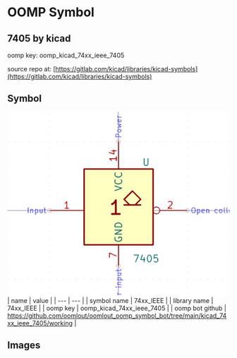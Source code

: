 # OOMP Symbol  
## 7405  by kicad  
  
oomp key: oomp_kicad_74xx_ieee_7405  
  
source repo at: [https://gitlab.com/kicad/libraries/kicad-symbols](https://gitlab.com/kicad/libraries/kicad-symbols)  
## Symbol  
  
[![working.png](working_600.png)](working.png)  
| name | value | 
| --- | --- | 
| symbol name | 74xx_IEEE | 
| library name | 74xx_IEEE | 
| oomp key | oomp_kicad_74xx_ieee_7405 | 
| oomp bot github | https://github.com/oomlout/oomlout_oomp_symbol_bot/tree/main/kicad_74xx_ieee_7405/working | 
## Images  

